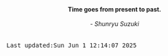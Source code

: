 
<div align="center"><b><span>Time goes from present to past.</span></b><br><br><i> - Shunryu Suzuki</i></div>
<br><br><kbd>Last updated:Sun Jun  1 12:14:07 2025</kbd>